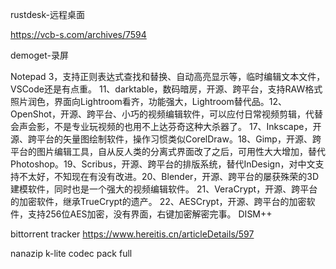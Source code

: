 
rustdesk-远程桌面

https://vcb-s.com/archives/7594

demoget-录屏

Notepad 3，支持正则表达式查找和替换、自动高亮显示等，临时编辑文本文件，VSCode还是有点重。
11、darktable，数码暗房，开源、跨平台，支持RAW格式照片润色，界面向Lightroom看齐，功能强大，Lightroom替代品。12、OpenShot，开源、跨平台、小巧的视频编辑软件，可以应付日常视频剪辑，代替会声会影，不是专业玩视频的也用不上达芬奇这种大杀器了。
17、Inkscape，开源、跨平台的矢量图绘制软件，操作习惯类似CorelDraw。18、Gimp，开源、跨平台的图片编辑工具，自从反人类的分离式界面改了之后，可用性大大增加，替代Photoshop。19、Scribus，开源、跨平台的排版系统，替代InDesign，对中文支持不太好，不知现在有没有改进。20、Blender，开源、跨平台的屡获殊荣的3D建模软件，同时也是一个强大的视频编辑软件。
21、VeraCrypt，开源、跨平台的加密软件，继承TrueCrypt的遗产。
22、AESCrypt，开源、跨平台的加密软件，支持256位AES加密，没有界面，右键加密解密完事。
DISM++

bittorrent tracker
https://www.hereitis.cn/articleDetails/597

nanazip
k-lite codec pack full

